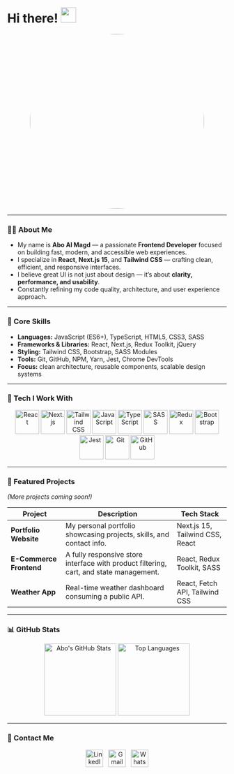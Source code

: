 # Hi there! <img src="https://github.com/TheDudeThatCode/TheDudeThatCode/blob/master/Assets/Hi.gif" width="35" />

<p align="center">
  <img src="https://media.giphy.com/media/v1.Y2lkPTc5MGI3NjExYm9ldXF2OGtxODI5ZjM4Y3J0NmYycjJ6eWlhZmluMjJtNGN6NHIweSZlcD12MV9naWZzX3NlYXJjaCZjdD1n/qgQUggAC3Pfv687qPC/giphy.gif" width="400" height="400" style="border-radius:50%;" />
</p>

---

### 👨‍💻 About Me  
- My name is **Abo Al Magd** — a passionate **Frontend Developer** focused on building fast, modern, and accessible web experiences.  
- I specialize in **React**, **Next.js 15**, and **Tailwind CSS** — crafting clean, efficient, and responsive interfaces.  
- I believe great UI is not just about design — it’s about **clarity, performance, and usability**.  
- Constantly refining my code quality, architecture, and user experience approach.  

---

### 🧠 Core Skills  
- **Languages:** JavaScript (ES6+), TypeScript, HTML5, CSS3, SASS  
- **Frameworks & Libraries:** React, Next.js, Redux Toolkit, jQuery  
- **Styling:** Tailwind CSS, Bootstrap, SASS Modules  
- **Tools:** Git, GitHub, NPM, Yarn, Jest, Chrome DevTools  
- **Focus:** clean architecture, reusable components, scalable design systems  

---

### 🚀 Tech I Work With  
<p align="center">
  <img src="https://www.vectorlogo.zone/logos/reactjs/reactjs-icon.svg" alt="React" width="55" height="55"/>
  <img src="https://www.vectorlogo.zone/logos/nextjs/nextjs-icon.svg" alt="Next.js" width="55" height="55"/>
  <img src="https://www.vectorlogo.zone/logos/tailwindcss/tailwindcss-icon.svg" alt="Tailwind CSS" width="55" height="55"/>
  <img src="https://www.vectorlogo.zone/logos/javascript/javascript-icon.svg" alt="JavaScript" width="55" height="55"/>
  <img src="https://www.vectorlogo.zone/logos/typescriptlang/typescriptlang-icon.svg" alt="TypeScript" width="55" height="55"/>
  <img src="https://www.vectorlogo.zone/logos/sass-lang/sass-lang-icon.svg" alt="SASS" width="55" height="55"/>
  <img src="https://uxwing.com/wp-content/themes/uxwing/download/brands-and-social-media/redux-icon.png" alt="Redux" width="55" height="55"/>
  <img src="https://www.vectorlogo.zone/logos/getbootstrap/getbootstrap-icon.svg" alt="Bootstrap" width="55" height="55"/>
  <img src="https://www.vectorlogo.zone/logos/jestjsio/jestjsio-icon.svg" alt="Jest" width="55" height="55"/>
  <img src="https://www.vectorlogo.zone/logos/git-scm/git-scm-icon.svg" alt="Git" width="55" height="55"/>
  <img src="https://www.vectorlogo.zone/logos/github/github-icon.svg" alt="GitHub" width="55" height="55"/>
</p>

---

### 🧩 Featured Projects  
*(More projects coming soon!)*  

| Project | Description | Tech Stack |
|----------|--------------|-------------|
| **Portfolio Website** | My personal portfolio showcasing projects, skills, and contact info. | Next.js 15, Tailwind CSS, React |
| **E-Commerce Frontend** | A fully responsive store interface with product filtering, cart, and state management. | React, Redux Toolkit, SASS |
| **Weather App** | Real-time weather dashboard consuming a public API. | React, Fetch API, Tailwind CSS |

---

### 📊 GitHub Stats  
<p align="center">
  <img src="https://github-readme-stats.vercel.app/api?username=abo-al-magd-404&show_icons=true&theme=radical" alt="Abo's GitHub Stats" height="165" />
  <img src="https://github-readme-stats.vercel.app/api/top-langs/?username=abo-al-magd-404&layout=compact&theme=radical&cache_seconds=1800" alt="Top Languages" height="165" />
</p>

---

### 🤖 Contact Me  
<p align="center">
  <a href="https://www.linkedin.com/in/mohamed-mahmoud-4138a2373" target="_blank"><img src="https://img.shields.io/badge/LinkedIn-0A66C2?style=flat-square&logo=linkedin&logoColor=white" alt="LinkedIn" height="40"/></a>
  &nbsp;
  <a href="mailto:abo.al.magd.404@gmail.com" target="_blank"><img src="https://img.shields.io/badge/Gmail-D14836?style=flat-square&logo=gmail&logoColor=white" alt="Gmail" height="40"/></a>
  &nbsp;
  <a href="https://wa.me/+201095554022" target="_blank"><img src="https://img.shields.io/badge/WhatsApp-25D366?style=flat-square&logo=whatsapp&logoColor=white" alt="WhatsApp" height="40"/></a>
</p>
